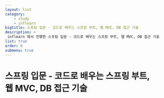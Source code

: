 ```yaml
---
layout: list
category: 
    - study
    - inflearn
bigtitle: 스프링 입문 - 코드로 배우는 스프링 부트, 웹 MVC, DB 접근 기술
description: >
 inflearn 에서 진행한 스프링 입문 - 코드로 배우는 스프링 부트, 웹 MVC, DB 접근 기술 공부 내용 기록
list: true
order: 6
submenu: true
---
```

# 스프링 입문 - 코드로 배우는 스프링 부트, 웹 MVC, DB 접근 기술



